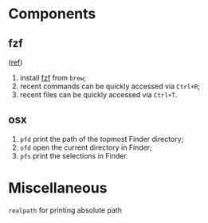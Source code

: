 # Components

## fzf
([ref](https://github.com/junegunn/fzf#key-bindings-for-command-line))

1. install [fzf](https://github.com/junegunn/fzf) from `brew`;
2. recent commands can be quickly accessed via `Ctrl+R`; 
3. recent files can be quickly accessed via `Ctrl+T`. 


## osx

1. `pfd` print the path of the topmost Finder directory;
2. `ofd` open the current directory in Finder;
3. `pfs` print the selections in Finder.

# Miscellaneous 

`realpath` for printing absolute path
